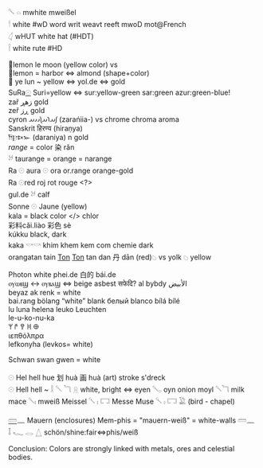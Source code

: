 𓌈  𓏏 mwhite mweißel  
𓎗 white #wD word writ weavt reeft mwoD mot@French  
𓋑  wHUT white hat (#HDT)  
𓌉 white rute #HD  

🍋lemon le moon (yellow color) vs  
🍋lemon = harbor ⇔ almond (shape+color)  
🌙 ye lun ~ yellow ⇔ yol.de ⇔ gold  
SuRa[𓇳](𓇳) Suri=yellow ⇔ sur:yellow-green sar:green azur:green-blue!  
zař زهڕ gold  
zeř ڕز gold  
cyron 𐬰𐬀𐬭𐬀𐬦𐬌𐬌𐬀 (zarańiia-)  vs chrome chroma aroma  
Sanskrit हिरण्य (hiraṇya)  
𐎭𐎼𐎴𐎹 (daraniya) n gold  
*range* = color 		 	染 rǎn  
𓃾 taurange = orange = narange  
Ra 𓇳 aura 𓇳 ora or.range orange-gold  
Ra 𓇳red roj rot rouge <?>  
gul.de 𓃾 calf  
Sonne 𓇳 Jaune (yellow)  
kala = black color </> chlor  
彩料cǎi.liào 彩色 sè  
kúkku  black, dark  
kaka 𓎡𓎡 khim khem kem com chemie dark  
orangatan tain [Ton](https://de.wikipedia.org/wiki/Farbton) [Ton](https://de.wikipedia.org/wiki/Ton_(Bodenart)) tan dan 丹 dān (red)𓆇 vs yolk 𓆇 yellow  

Photon white phei.de 白的 bái.de  
ⲟⲩⲱⲃϣ ↔ ⲟⲩⲃⲁϣ ⇔ beige asbest  सफेदि? al bybdy الأبيض  
beyaz ak renk = white  
bai.rang bölang “white” blank белый blanco bílá bílé  
lu luna helena leuko Leuchten  
le-u-ko-nu-ka  
𐀩 𐀄 𐀒 𐀝 𐀏  
ιεπθόλπρα  
lefkonyha (levkos= white)  

Schwan swan gwen = white  

𓇳 Hel hell hue 划 huà 画 huà (art) stroke s'dreck  
𓇳 Hell hell ~ 𓎛  𓌈  𓆓  𓇶 white, bright ⇔ eyen 𓌈𓂂 oyn onion moyl 𓌈𓆓 milk mace 𓌈𓏤 mweiß Meissel 𓌈  𓏤  𓉐  Messe Muse  𓌈  𓏤  𓉐  𓅁 (bird - chapel)  

[𓏠](𓏠)𓈖 Mauern (enclosures)  Mem-phis = "mauern-weiß" = white-walls 𓏠𓈖  
𓄤 𓆑 𓂋 𓉴 schön/shine:fair⇔phis/weiß  

Conclusion: Colors are strongly linked with metals, ores and celestial bodies.  